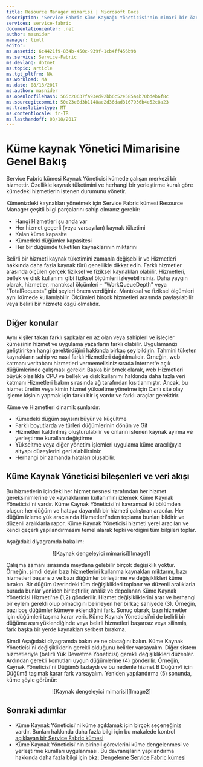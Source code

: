 ```yaml
---
title: Resource Manager mimarisi | Microsoft Docs
description: "Service Fabric Küme Kaynağı Yöneticisi'nin mimari bir özeti."
services: service-fabric
documentationcenter: .net
author: masnider
manager: timlt
editor: 
ms.assetid: 6c4421f9-834b-450c-939f-1cb4ff456b9b
ms.service: Service-Fabric
ms.devlang: dotnet
ms.topic: article
ms.tgt_pltfrm: NA
ms.workload: NA
ms.date: 08/18/2017
ms.author: masnider
ms.openlocfilehash: 565c20637fa93ed92bb6c52e585a4b70bdeb6f8c
ms.sourcegitcommit: 50e23e8d3b1148ae2d36dad3167936b4e52c8a23
ms.translationtype: MT
ms.contentlocale: tr-TR
ms.lasthandoff: 08/18/2017
---
```

# <a name="cluster-resource-manager-architecture-overview"></a>Küme kaynak Yönetici Mimarisine Genel Bakış
Service Fabric kümesi Kaynak Yöneticisi kümede çalışan merkezi bir hizmettir. Özellikle kaynak tüketimini ve herhangi bir yerleştirme kuralı göre kümedeki hizmetlerin istenen durumunu yönetir. 

Kümenizdeki kaynakları yönetmek için Service Fabric kümesi Resource Manager çeşitli bilgi parçalarını sahip olmanız gerekir:

- Hangi Hizmetleri şu anda var
- Her hizmet geçerli (veya varsayılan) kaynak tüketimi 
- Kalan küme kapasite 
- Kümedeki düğümler kapasitesi 
- Her bir düğümde tüketilen kaynaklarının miktarını

Belirli bir hizmeti kaynak tüketimini zamanla değişebilir ve Hizmetleri hakkında daha fazla kaynak türü genellikle dikkat edin. Farklı hizmetler arasında ölçülen gerçek fiziksel ve fiziksel kaynakları olabilir. Hizmetleri, bellek ve disk kullanımı gibi fiziksel ölçümleri izleyebilirsiniz. Daha yaygın olarak, hizmetler, mantıksal ölçümleri - "WorkQueueDepth" veya "TotalRequests" gibi şeyleri önem verdiğiniz. Mantıksal ve fiziksel ölçümleri aynı kümede kullanılabilir. Ölçümleri birçok hizmetleri arasında paylaşılabilir veya belirli bir hizmete özgü olmalıdır.

## <a name="other-considerations"></a>Diğer konular
Aynı kişiler takan farklı şapkalar en az olan veya sahipleri ve işleçler kümesinin hizmet ve uygulama yazarların farklı olabilir. Uygulamanızı geliştirirken hangi gerektirdiğini hakkında birkaç şey bildirin. Tahmini tüketen kaynakların sahip ve nasıl farklı Hizmetleri dağıtılmalıdır. Örneğin, web katmanı veritabanı hizmetleri vermemelisiniz sırada Internet'e açık düğümlerinde çalışması gerekir. Başka bir örnek olarak, web Hizmetleri büyük olasılıkla CPU ve bellek ve disk kullanımı hakkında daha fazla veri katmanı Hizmetleri bakım sırasında ağ tarafından kısıtlanmıştır. Ancak, bu hizmet üretim veya kimin hizmet yükseltme yönetme için Canlı site olay işleme kişinin yapmak için farklı bir iş vardır ve farklı araçlar gerektirir. 

Küme ve Hizmetleri dinamik şunlardır:

- Kümedeki düğüm sayısını büyür ve küçültme
- Farklı boyutlarda ve türleri düğümlerinin dönün ve Git
- Hizmetleri kaldırılmış oluşturulabilir ve onların istenen kaynak ayırma ve yerleştirme kuralları değiştirme
- Yükseltme veya diğer yönetim işlemleri uygulama küme aracılığıyla altyapı düzeylerini geri alabilirsiniz
- Herhangi bir zamanda hataları oluşabilir.

## <a name="cluster-resource-manager-components-and-data-flow"></a>Küme Kaynak Yöneticisi bileşenleri ve veri akışı
Bu hizmetlerin içindeki her hizmet nesnesi tarafından her hizmet gereksinimlerine ve kaynaklarının kullanımını izlemek Küme Kaynak Yöneticisi'ni vardır. Küme Kaynak Yöneticisi'ni kavramsal iki bölümden oluşur: her düğüm ve hataya dayanıklı bir hizmeti çalıştıran aracılar. Her düğüm izleme yük aracısında Hizmetleri'nden toplama bunları bildirir ve düzenli aralıklarla rapor. Küme Kaynak Yöneticisi hizmeti yerel aracıları ve kendi geçerli yapılandırmasını temel alarak tepki verdiğini tüm bilgileri toplar.

Aşağıdaki diyagramda bakalım:

<center>
![Kaynak dengeleyici mimarisi][Image1]
</center>

Çalışma zamanı sırasında meydana gelebilir birçok değişiklik yoktur. Örneğin, şimdi deyin bazı hizmetlerini kullanma kaynakları miktarını, bazı hizmetleri başarısız ve bazı düğümler birleştirme ve değişiklikleri küme bırakın. Bir düğüm üzerindeki tüm değişiklikleri toplanır ve düzenli aralıklarla burada bunlar yeniden birleştirilir, analiz ve depolanan Küme Kaynak Yöneticisi Hizmeti'ne (1,2) gönderilir. Hizmet değişikliklerini arar ve herhangi bir eylem gerekli olup olmadığını belirleyen her birkaç saniyede (3). Örneğin, bazı boş düğümler kümeye eklendiğini fark. Sonuç olarak, bazı hizmetler için düğümleri taşıma karar verir. Küme Kaynak Yöneticisi'ni de belirli bir düğüme aşırı yüklendiğinde veya belirli hizmetleri başarısız veya silinmiş, fark başka bir yerde kaynakları serbest bırakma.

Şimdi Aşağıdaki diyagramda bakın ve ne olacağını bakın. Küme Kaynak Yöneticisi'ni değişikliklerin gerekli olduğunu belirler varsayalım. Diğer sistem hizmetleriyle (belirli Yük Devretme Yöneticisi) gerekli değişiklikleri düzenler. Ardından gerekli komutları uygun düğümlerine (4) gönderilir. Örneğin, Kaynak Yöneticisi'ni Düğüm5 fazlaydı ve bu nedenle hizmet B Düğüm4 için Düğüm5 taşımak karar fark varsayalım. Yeniden yapılandırma (5) sonunda, küme şöyle görünür:

<center>
![Kaynak dengeleyici mimarisi][Image2]
</center>

## <a name="next-steps"></a>Sonraki adımlar
- Küme Kaynak Yöneticisi'ni küme açıklamak için birçok seçeneğiniz vardır. Bunları hakkında daha fazla bilgi için bu makalede kontrol [açıklayan bir Service Fabric kümesi](./service-fabric-cluster-resource-manager-cluster-description.md)
- Küme Kaynak Yöneticisi'nin birincil görevlerini küme dengelenmesi ve yerleştirme kuralları uygulanması. Bu davranışların yapılandırma hakkında daha fazla bilgi için bkz: [Dengeleme Service Fabric kümesi](./service-fabric-cluster-resource-manager-balancing.md)

[Image1]:./media/service-fabric-cluster-resource-manager-architecture/Service-Fabric-Resource-Manager-Architecture-Activity-1.png
[Image2]:./media/service-fabric-cluster-resource-manager-architecture/Service-Fabric-Resource-Manager-Architecture-Activity-2.png
